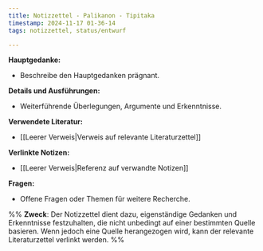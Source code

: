 ```yaml
---
title: Notizzettel - Palikanon - Tipitaka
timestamp: 2024-11-17 01-36-14
tags: notizzettel, status/entwurf

---
```


**Hauptgedanke:**  
- Beschreibe den Hauptgedanken prägnant.

**Details und Ausführungen:**  
- Weiterführende Überlegungen, Argumente und Erkenntnisse.

**Verwendete Literatur:**  
- [[Leerer Verweis|Verweis auf relevante Literaturzettel]]

**Verlinkte Notizen:**  
- [[Leerer Verweis|Referenz auf verwandte Notizen]]

**Fragen:**  
- Offene Fragen oder Themen für weitere Recherche.


%%
**Zweck**: Der Notizzettel dient dazu, eigenständige Gedanken und Erkenntnisse festzuhalten, die nicht unbedingt auf einer bestimmten Quelle basieren. Wenn jedoch eine Quelle herangezogen wird, kann der relevante Literaturzettel verlinkt werden.
%%